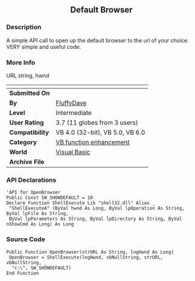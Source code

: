 ﻿<div align="center">

## Default Browser


</div>

### Description

A simple API call to open up the default browser to the url of your choice. VERY simple and useful code.
 
### More Info
 
URL string, hwnd


<span>             |<span>
---                |---
**Submitted On**   |
**By**             |[FluffyDave](https://github.com/Planet-Source-Code/PSCIndex/blob/master/ByAuthor/fluffydave.md)
**Level**          |Intermediate
**User Rating**    |3.7 (11 globes from 3 users)
**Compatibility**  |VB 4\.0 \(32\-bit\), VB 5\.0, VB 6\.0
**Category**       |[VB function enhancement](https://github.com/Planet-Source-Code/PSCIndex/blob/master/ByCategory/vb-function-enhancement__1-25.md)
**World**          |[Visual Basic](https://github.com/Planet-Source-Code/PSCIndex/blob/master/ByWorld/visual-basic.md)
**Archive File**   |[](https://github.com/Planet-Source-Code/fluffydave-default-browser__1-11517/archive/master.zip)

### API Declarations

```
'API for OpenBrowser
Public Const SW_SHOWDEFAULT = 10
Declare Function ShellExecute Lib "shell32.dll" Alias _
 "ShellExecuteA" (ByVal hwnd As Long, ByVal lpOperation As String, ByVal lpFile As String, _
 ByVal lpParameters As String, ByVal lpDirectory As String, ByVal nShowCmd As Long) As Long
```


### Source Code

```
Public Function OpenBrowser(strURL As String, lngHwnd As Long)
 OpenBrowser = ShellExecute(lngHwnd, vbNullString, strURL, vbNullString, _
  "c:\", SW_SHOWDEFAULT)
End Function
```

